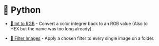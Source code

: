 # 🐍 Python

* [🌈 Int to RGB](https://github.com/Amgelo563/Tiny-Utils/blob/main/py/int-rgb.py) - Convert a color integrer back to an RGB value (Also to HEX but the name was too long already).

* [🎨 Filter Images](https://github.com/Amgelo563/Tiny-Utils/blob/main/py/filter-images.py) - Apply a chosen filter to every single image on a folder.